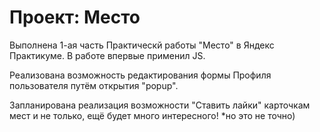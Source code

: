 # Проект: Место

Выполнена 1-ая часть Практическй работы "Место" в Яндекс Практикуме.
В работе впервые применил JS.

Реализована возможность редактирования формы Профиля пользователя путём открытия "popup".

Запланирована реализация возможности "Ставить лайки" карточкам мест и не только, ещё будет много интересного!
*но это не точно)
